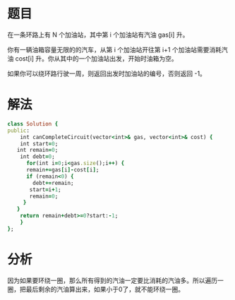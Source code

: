 # 题目
在一条环路上有 N 个加油站，其中第 i 个加油站有汽油 gas[i] 升。

你有一辆油箱容量无限的的汽车，从第 i 个加油站开往第 i+1 个加油站需要消耗汽油 cost[i] 升。你从其中的一个加油站出发，开始时油箱为空。

如果你可以绕环路行驶一周，则返回出发时加油站的编号，否则返回 -1。
# 解法
```ruby
class Solution {
public:
    int canCompleteCircuit(vector<int>& gas, vector<int>& cost) {
    int start=0;
   int remain=0;
    int debt=0;
      for(int i=0;i<gas.size();i++) {
      remain+=gas[i]-cost[i];
      if (remain<0) {
        debt+=remain;
       start=i+1;
       remain=0;
     }
   }
    return remain+debt>=0?start:-1;
    }
};
```
# 分析
因为如果要环绕一圈，那么所有得到的汽油一定要比消耗的汽油多。所以遍历一圈，把最后剩余的汽油算出来，如果小于0了，就不能环绕一圈。
